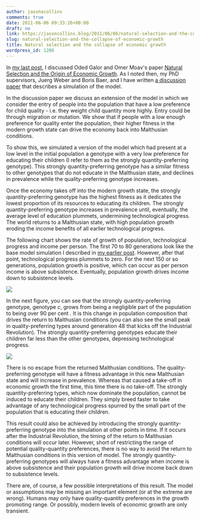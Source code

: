 ```yaml
---
author: jasonacollins
comments: true
date: 2011-06-06 09:33:26+00:00
draft: no
link: https://jasoncollins.blog/2011/06/06/natural-selection-and-the-collapse-of-economic-growth/
slug: natural-selection-and-the-collapse-of-economic-growth
title: Natural selection and the collapse of economic growth
wordpress_id: 1206
---
```


In [my last post](https://jasoncollins.blog/2011/06/natural-selection-and-economic-growth/), I discussed Oded Galor and Omer Moav's paper [Natural Selection and the Origin of Economic Growth](http://qje.oxfordjournals.org/content/117/4/1133.short). As I noted then, my PhD supervisors, Juerg Weber and Boris Baer, and I have written [a discussion paper](http://papers.ssrn.com/sol3/papers.cfm?abstract_id=1851251) that describes a simulation of the model.

In the discussion paper we discuss an extension of the model in which we consider the entry of people into the population that have a low preference for child quality - i.e. they weight child quantity more highly. Entry could be through migration or mutation. We show that if people with a low enough preference for quality enter the population, their higher fitness in the modern growth state can drive the economy back into Malthusian conditions.

To show this, we simulated a version of the model which had present at a low level in the initial population a genotype with a very low preference for educating their children (I refer to them as the strongly quantity-preferring genotype). This strongly quantity-preferring genotype has a similar fitness to other genotypes that do not educate in the Malthusian state, and declines in prevalence while the quality-preferring genotype increases.

Once the economy takes off into the modern growth state, the strongly quantity-preferring genotype has the highest fitness as it dedicates the lowest proportion of its resources to educating its children. The strongly quantity-preferring genotype increases in prevalence until, eventually, the average level of education plummets, undermining technological progress. The world returns to a Malthusian state, with high population growth eroding the income benefits of all earlier technological progress.

The following chart shows the rate of growth of population, technological progress and income per person. The first 70 to 80 generations look like the base model simulation I described in [my earlier post](https://jasoncollins.blog/2011/06/natural-selection-and-economic-growth/). However, after that point, technological progress plummets to zero. For the next 150 or so generations, population growth is positive, which can occur as per person income is above subsistence. Eventually, population growth drives income down to subsistence levels.

[![](https://jasonallancollins.files.wordpress.com/2011/06/figure-9-annual-growth-rate-of-technology-population-and-income-e1307348414678.jpg)](https://jasonallancollins.files.wordpress.com/2011/06/figure-9-annual-growth-rate-of-technology-population-and-income-e1307348414678.jpg)

In the next figure, you can see that the strongly quantity-preferring genotype, genotype _c_, grows from being a negligible part of the population to being over 90 per cent . It is this change in population composition that drives the return to Malthusian conditions (you can also see the small peak in quality-preferring types around generation 48 that kicks off the Industrial Revolution). The strongly quantity-preferring genotypes educate their children far less than the other genotypes, depressing technological progress.

[![](https://jasonallancollins.files.wordpress.com/2011/06/figure-13-proportion-of-population-of-each-genotype-e1307348434750.jpg)](https://jasonallancollins.files.wordpress.com/2011/06/figure-13-proportion-of-population-of-each-genotype-e1307348434750.jpg)

There is no escape from the returned Malthusian conditions. The quality-preferring genotype will have a fitness advantage in this new Malthusian state and will increase in prevalence. Whereas that caused a take-off in economic growth the first time, this time there is no take-off. The strongly quantity-preferring types, which now dominate the population, cannot be induced to educate their children. They simply breed faster to take advantage of any technological progress spurred by the small part of the population that is educating their children.

This result could also be achieved by introducing the strongly quantity-preferring genotype into the simulation at other points in time. If it occurs after the Industrial Revolution, the timing of the return to Malthusian conditions will occur later. However, short of restricting the range of potential quality-quantity preferences, there is no way to avoid the return to Malthusian conditions in this version of model. The strongly quantity-preferring genotypes will always have a fitness advantage when income is above subsistence and their population growth will drive income back down to subsistence levels.

There are, of course, a few possible interpretations of this result. The model or assumptions may be missing an important element (or at the extreme are wrong). Humans may only have quality-quantity preferences in the growth promoting range. Or possibly, modern levels of economic growth are only transient.
